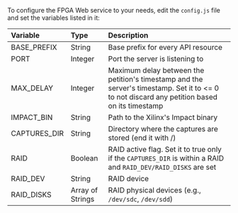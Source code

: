 To configure the FPGA Web service to your needs, edit the `config.js` file and set the variables listed in it:

| Variable     | Type             | Description                                                                                                                              |
|:-------------|:-----------------|:-----------------------------------------------------------------------------------------------------------------------------------------|
| BASE_PREFIX  | String           | Base prefix for every API resource                                                                                                       |
| PORT         | Integer          | Port the server is listening to                                                                                                          |
| MAX_DELAY    | Integer          | Maximum delay between the petition's timestamp and the server's timestamp. Set it to <= 0 to not discard any petition based on its timestamp |
| IMPACT_BIN   | String           | Path to the Xilinx's Impact binary                                                                                                         |
| CAPTURES_DIR | String           | Directory where the captures are stored (end it with /)                                                                                  |
| RAID         | Boolean          | RAID active flag. Set it to true only if the `CAPTURES_DIR` is within a RAID and `RAID_DEV/RAID_DISKS` are set                               |
| RAID_DEV     | String           | RAID device                                                                                                                              |
| RAID_DISKS   | Array of Strings | RAID physical devices (e.g., `/dev/sdc`, `/dev/sdd`)                                                                                         |